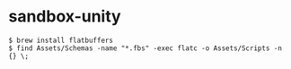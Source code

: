 # sandbox-unity


```
$ brew install flatbuffers
$ find Assets/Schemas -name "*.fbs" -exec flatc -o Assets/Scripts -n  {} \;
```
